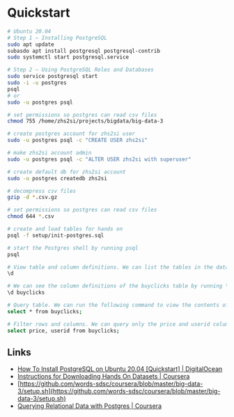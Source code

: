 # Quickstart

```bash
# Ubuntu 20.04
# Step 1 — Installing PostgreSQL
sudo apt update
subasdo apt install postgresql postgresql-contrib
sudo systemctl start postgresql.service

# Step 2 — Using PostgreSQL Roles and Databases
sudo service postgresql start
sudo -i -u postgres
psql
# or
sudo -u postgres psql
```



```bash
# set permissions so postgres can read csv files
chmod 755 /home/zhs2si/projects/bigdata/big-data-3

# create postgres account for zhs2si user
sudo -u postgres psql -c "CREATE USER zhs2si"

# make zhs2si account admin
sudo -u postgres psql -c "ALTER USER zhs2si with superuser"

# create default db for zhs2si account
sudo -u postgres createdb zhs2si

# decompress csv files
gzip -d *.csv.gz

# set permissions so postgres can read csv files
chmod 644 *.csv

# create and load tables for hands on
psql -f setup/init-postgres.sql

```



```bash
# start the Postgres shell by running psql
psql

# View table and column definitions. We can list the tables in the database with the \d command
\d

# We can see the column definitions of the buyclicks table by running \d buyclicks:
\d buyclicks

# Query table. We can run the following command to view the contents of the buyclicks table
select * from buyclicks;

# Filter rows and columns. We can query only the price and userid columns with the following command:
select price, userid from buyclicks;
```



## Links

* [How To Install PostgreSQL on Ubuntu 20.04 \[Quickstart\] | DigitalOcean](https://www.digitalocean.com/community/tutorials/how-to-install-postgresql-on-ubuntu-20-04-quickstart)
* [Instructions for Downloading Hands On Datasets | Coursera](https://www.coursera.org/learn/big-data-integration-processing/supplement/r8sXi/instructions-for-downloading-hands-on-datasets)
* [https://github.com/words-sdsc/coursera/blob/master/big-data-3/setup.sh](https://github.com/words-sdsc/coursera/blob/master/big-data-3/setup.sh)
* [Querying Relational Data with Postgres | Coursera](https://www.coursera.org/learn/big-data-integration-processing/supplement/OORny/querying-relational-data-with-postgres)
